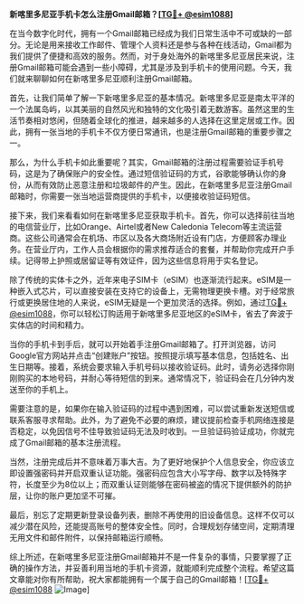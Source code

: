 **新喀里多尼亚手机卡怎么注册Gmail邮箱？[[TG💪+ @esim1088](https://t.me/s/esim1088)]**

在当今数字化时代，拥有一个Gmail邮箱已经成为我们日常生活中不可或缺的一部分。无论是用来接收工作邮件、管理个人资料还是参与各种在线活动，Gmail都为我们提供了便捷和高效的服务。然而，对于身处海外的新喀里多尼亚居民来说，注册Gmail邮箱可能会遇到一些小障碍，尤其是涉及到手机卡的使用问题。今天，我们就来聊聊如何在新喀里多尼亚顺利注册Gmail邮箱。

首先，让我们简单了解一下新喀里多尼亚的基本情况。新喀里多尼亚是南太平洋的一个法属岛屿，以其美丽的自然风光和独特的文化吸引着无数游客。虽然这里的生活节奏相对悠闲，但随着全球化的推进，越来越多的人选择在这里定居或工作。因此，拥有一张当地的手机卡不仅方便日常通讯，也是注册Gmail邮箱的重要步骤之一。

那么，为什么手机卡如此重要呢？其实，Gmail邮箱的注册过程需要验证手机号码，这是为了确保账户的安全性。通过短信验证码的方式，谷歌能够确认你的身份，从而有效防止恶意注册和垃圾邮件的产生。因此，在新喀里多尼亚注册Gmail邮箱时，你需要一张当地运营商提供的手机卡，以便接收验证码短信。

接下来，我们来看看如何在新喀里多尼亚获取手机卡。首先，你可以选择前往当地的电信营业厅，比如Orange、Airtel或者New Caledonia Telecom等主流运营商。这些公司通常会在机场、市区以及各大商场附近设有门店，方便顾客办理业务。在营业厅内，工作人员会根据你的需求推荐适合的套餐，并帮助你完成开户手续。记得带上护照或居留证等有效证件，因为这些信息将用于实名登记。

除了传统的实体卡之外，近年来电子SIM卡（eSIM）也逐渐流行起来。eSIM是一种嵌入式芯片，可以直接安装在支持它的设备上，无需物理更换卡槽。对于经常旅行或更换居住地的人来说，eSIM无疑是一个更加灵活的选择。例如，通过[TG💪+ @esim1088](https://t.me/s/esim1088)，你可以轻松订购适用于新喀里多尼亚地区的eSIM卡，省去了奔波于实体店的时间和精力。

当你的手机卡到手后，就可以开始着手注册Gmail邮箱了。打开浏览器，访问Google官方网站并点击“创建账户”按钮。按照提示填写基本信息，包括姓名、出生日期等。接着，系统会要求输入手机号码以接收验证码。此时，请务必选择你刚刚购买的本地号码，并耐心等待短信的到来。通常情况下，验证码会在几分钟内发送至你的手机上。

需要注意的是，如果你在输入验证码的过程中遇到困难，可以尝试重新发送短信或联系客服寻求帮助。此外，为了避免不必要的麻烦，建议提前检查手机网络连接是否稳定，以免因信号不佳导致验证码无法及时收到。一旦验证码验证成功，你就完成了Gmail邮箱的基本注册流程。

当然，注册完成后并不意味着万事大吉。为了更好地保护个人信息安全，你应该立即设置强密码并开启双重认证功能。强密码应包含大小写字母、数字以及特殊字符，长度至少为8位以上；而双重认证则能够在密码被盗的情况下提供额外的防护层，让你的账户更加坚不可摧。

最后，别忘了定期更新登录设备列表，删除不再使用的旧设备信息。这样不仅可以减少潜在风险，还能提高账号的整体安全性。同时，合理规划存储空间，定期清理无用文件和邮件附件，以保持邮箱运行顺畅。

综上所述，在新喀里多尼亚注册Gmail邮箱并不是一件复杂的事情，只要掌握了正确的操作方法，并妥善利用当地的手机卡资源，就能顺利完成整个流程。希望这篇文章能对你有所帮助，祝大家都能拥有一个属于自己的Gmail邮箱！[[TG💪+ @esim1088](https://t.me/s/esim1088) ![Image](https://i.postimg.cc/4NQfJmqS/Snipaste-2025-05-13-00-14-12.png)]